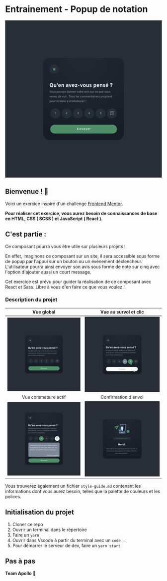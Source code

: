 # Entrainement - Popup de notation

![Design preview](./doc/design/1.%20Desktop.png)

## Bienvenue ! 👋

Voici un exercice inspiré d'un challenge [Frontend Mentor](https://www.frontendmentor.io).

**Pour réaliser cet exercice, vous aurez besoin de connaissances de base en HTML, CSS ( SCSS ) et JavaScript ( React ).**

## C'est partie :

Ce composant pourra vous être utile sur plusieurs projets ! 

En effet, imaginons ce composant sur un site, il sera accessible sous forme de popup par l'appui sur un bouton ou un événement déclencheur. L'utilisateur pourra ainsi envoyer son avis sous forme de note sur cinq avec l'option d'ajouter aussi un court message.

Cet exercice est prévu pour guider la réalisation de ce composant avec React et Sass. Libre à vous d'en faire ce que vous voulez !

### Description du projet

Vue global            |  Vue au survol et clic
:-------------------------:|:-------------------------:
![](./doc/design/1.%20Desktop.png)  |  ![](./doc/design/2.%20Desktop%20-%20Active.png)
Vue commetaire actif      |  Confirmation d'envoi
![](./doc/design/3.%20Desktop%20-%20Comments.png)  |  ![](./doc/design/4.%20Desktop%20-%20Thanks.png)

Vous trouverez également un fichier `style-guide.md` contenant les informations dont vous aurez besoin, telles que la palette de couleurs et les polices.

## Initialisation du projet

1. Cloner ce repo
2. Ouvrir un terminal dans le répertoire
3. Faire un ```yarn```
4. Ouvrir dans Vscode à partir du terminal avec un ```code . ```
5. Pour démarrer le serveur de dev, faire un ```yarn start```

## Pas à pas

**Team Apollo** 🚀

